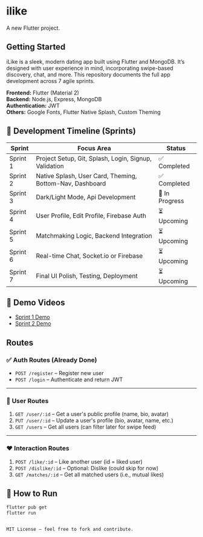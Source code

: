 # ilike

A new Flutter project.

## Getting Started

iLike is a sleek, modern dating app built using Flutter and MongoDB. It’s designed with user experience in mind, incorporating swipe-based discovery, chat, and more. This repository documents the full app development across 7 agile sprints.

**Frontend:** Flutter (Material 2)  
**Backend:** Node.js, Express, MongoDB  
**Authentication:** JWT  
**Others:** Google Fonts, Flutter Native Splash, Custom Theming

## 📅 Development Timeline (Sprints)

| Sprint | Focus Area                             | Status     |
|--------|----------------------------------------|------------|
| Sprint 1 | Project Setup, Git, Splash, Login, Signup, Validation     | ✅ Completed |
| Sprint 2 | Native Splash, User Card, Theming, Bottom-Nav, Dashboard  | ✅ Completed |
| Sprint 3 | Dark/Light Mode, Api Development            | 🔄 In Progress |
| Sprint 4 | User Profile, Edit Profile, Firebase Auth   | ⏳ Upcoming |
| Sprint 5 | Matchmaking Logic, Backend Integration      | ⏳ Upcoming |
| Sprint 6 | Real-time Chat, Socket.io or Firebase       | ⏳ Upcoming |
| Sprint 7 | Final UI Polish, Testing, Deployment        | ⏳ Upcoming |

## 🎥 Demo Videos

- [Sprint 1 Demo](#)
- [Sprint 2 Demo](#)


## Routes
### ✅ **Auth Routes** (Already Done)

- `POST /register` – Register new user
- `POST /login` – Authenticate and return JWT

---

### 📄 **User Routes**

1. `GET /user/:id` – Get a user's public profile (name, bio, avatar)
2. `PUT /user/:id` – Update a user's profile (bio, avatar, name, etc.)
3. `GET /users` – Get all users (can filter later for swipe feed)

---

### ❤️ **Interaction Routes**

1. `POST /like/:id` – Like another user (id = liked user)
2. `POST /dislike/:id` – Optional: Dislike (could skip for now)
3. `GET /matches/:id` – Get all matched users (i.e., mutual likes)

## 🚀 How to Run

```bash
flutter pub get
flutter run


MIT License – feel free to fork and contribute.
